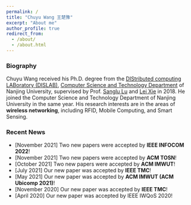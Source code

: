 ```yaml
---
permalink: /
title: "Chuyu Wang 王楚豫"
excerpt: "About me"
author_profile: true
redirect_from: 
  - /about/
  - /about.html
---
```


### Biography

Chuyu Wang received his Ph.D. degree from the [DIStributed computing LABoratory (DISLAB)](http://dislab.nju.edu.cn/), [Computer Science and Technology Department](http://cs.nju.edu.cn/) of Nanjing University, supervised by Prof. [Sanglu Lu](http://cs.nju.edu.cn/58/1e/c2639a153630/page.htm) and [Lei Xie](http://cs.nju.edu.cn/lxie) in 2018. He joined the Computer Science and Technology Department of Nanjing University in the same year. His research interests are in the areas of **wireless networking**, including RFID, Mobile Computing, and Smart Sensing.

### Recent News

- [November 2021] Two new papers were accepted by **IEEE INFOCOM 2022**!
- [November 2021] Two new papers were accepted by **ACM TOSN**!
- [October 2021] Two new papers were accepted by **ACM IMWUT**!
- [July 2021] Our new paper was accepted by **IEEE TMC**!
- [May 2021] Our new paper was accepted by **ACM IMWUT (ACM Ubicomp 2021)**!
- [November 2020] Our new paper was accepted by **IEEE TMC**!
- [April 2020] Our new paper was accepted by IEEE IWQoS 2020!
